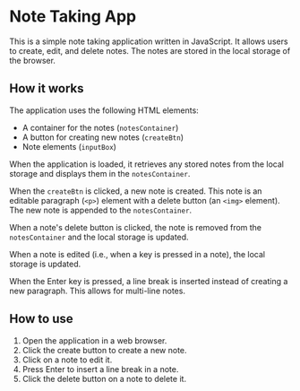 # Note Taking App

This is a simple note taking application written in JavaScript. It allows users to create, edit, and delete notes. The notes are stored in the local storage of the browser.

## How it works

The application uses the following HTML elements:

- A container for the notes (`notesContainer`)
- A button for creating new notes (`createBtn`)
- Note elements (`inputBox`)

When the application is loaded, it retrieves any stored notes from the local storage and displays them in the `notesContainer`.

When the `createBtn` is clicked, a new note is created. This note is an editable paragraph (`<p>`) element with a delete button (an `<img>` element). The new note is appended to the `notesContainer`.

When a note's delete button is clicked, the note is removed from the `notesContainer` and the local storage is updated.

When a note is edited (i.e., when a key is pressed in a note), the local storage is updated.

When the Enter key is pressed, a line break is inserted instead of creating a new paragraph. This allows for multi-line notes.

## How to use

1. Open the application in a web browser.
2. Click the create button to create a new note.
3. Click on a note to edit it.
4. Press Enter to insert a line break in a note.
5. Click the delete button on a note to delete it.